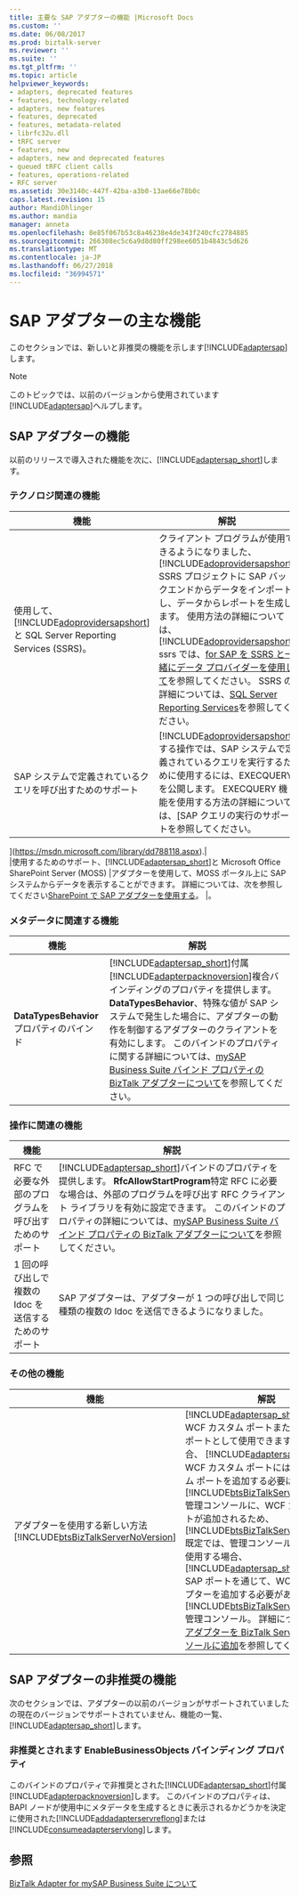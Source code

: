 ```yaml
---
title: 主要な SAP アダプターの機能 |Microsoft Docs
ms.custom: ''
ms.date: 06/08/2017
ms.prod: biztalk-server
ms.reviewer: ''
ms.suite: ''
ms.tgt_pltfrm: ''
ms.topic: article
helpviewer_keywords:
- adapters, deprecated features
- features, technology-related
- adapters, new features
- features, deprecated
- features, metadata-related
- librfc32u.dll
- tRFC server
- features, new
- adapters, new and deprecated features
- queued tRFC client calls
- features, operations-related
- RFC server
ms.assetid: 30e3140c-447f-42ba-a3b0-13ae66e78b0c
caps.latest.revision: 15
author: MandiOhlinger
ms.author: mandia
manager: anneta
ms.openlocfilehash: 8e85f067b53c8a46238e4de343f240cfc2784885
ms.sourcegitcommit: 266308ec5c6a9d8d80ff298ee6051b4843c5d626
ms.translationtype: MT
ms.contentlocale: ja-JP
ms.lasthandoff: 06/27/2018
ms.locfileid: "36994571"
---
```

# <a name="key-features-in-the-sap-adapter"></a>SAP アダプターの主な機能
このセクションでは、新しいと非推奨の機能を示します[!INCLUDE[adaptersap](../../includes/adaptersap-md.md)]します。  
  
> [!NOTE]
>  このトピックでは、以前のバージョンから使用されています[!INCLUDE[adaptersap](../../includes/adaptersap-md.md)]ヘルプします。  
  
## <a name="features-in-the-sap-adapter"></a>SAP アダプターの機能  
 以前のリリースで導入された機能を次に、[!INCLUDE[adaptersap_short](../../includes/adaptersap-short-md.md)]します。  
  
### <a name="technology-related-features"></a>テクノロジ関連の機能  
  
|                                                            機能                                                             |                                                                                                                                                                                                                                                                                              解説                                                                                                                                                                                                                                                                                               |
|--------------------------------------------------------------------------------------------------------------------------------|----------------------------------------------------------------------------------------------------------------------------------------------------------------------------------------------------------------------------------------------------------------------------------------------------------------------------------------------------------------------------------------------------------------------------------------------------------------------------------------------------------------------------------------------------------------------------------------------------|
| 使用して、[!INCLUDE[adoprovidersapshort](../../includes/adoprovidersapshort-md.md)]と SQL Server Reporting Services (SSRS)。 | クライアント プログラムが使用できるようになりました、 [!INCLUDE[adoprovidersapshort](../../includes/adoprovidersapshort-md.md)] SSRS プロジェクトに SAP バックエンドからデータをインポートし、データからレポートを生成します。 使用方法の詳細については、 [!INCLUDE[adoprovidersapshort](../../includes/adoprovidersapshort-md.md)] ssrs では、[for SAP を SSRS と一緒にデータ プロバイダーを使用して](../../adapters-and-accelerators/adapter-sap/use-the-data-provider-for-sap-with-ssrs.md)を参照してください。 SSRS の詳細については、[SQL Server Reporting Services](https://msdn.microsoft.com/library/ms159106.aspx)を参照してください。 |
|                                     SAP システムで定義されているクエリを呼び出すためのサポート                                      |                                                                                                                                                           [!INCLUDE[adoprovidersapshort](../../includes/adoprovidersapshort-md.md)]する操作では、SAP システムで定義されているクエリを実行するために使用するには、EXECQUERY を公開します。 EXECQUERY 機能を使用する方法の詳細については、[SAP クエリの実行のサポートを参照してください。                                                                                                                                                            |

](https://msdn.microsoft.com/library/dd788118.aspx).|  
|使用するためのサポート、[!INCLUDE[adaptersap_short](../../includes/adaptersap-short-md.md)]と Microsoft Office SharePoint Server (MOSS) |アダプターを使用して、MOSS ポータル上に SAP システムからデータを表示することができます。 詳細については、次を参照してください[SharePoint で SAP アダプターを使用する](../../adapters-and-accelerators/adapter-sap/use-the-sap-adapter-with-sharepoint.md)。 |。  
  
### <a name="metadata-related-features"></a>メタデータに関連する機能  
  
|                機能                 |                                                                                                                                                                                                                                                                                                   解説                                                                                                                                                                                                                                                                                                    |
|----------------------------------------|--------------------------------------------------------------------------------------------------------------------------------------------------------------------------------------------------------------------------------------------------------------------------------------------------------------------------------------------------------------------------------------------------------------------------------------------------------------------------------------------------------------------------------------------------------------------------------------------------------------|
| **DataTypesBehavior**プロパティのバインド | [!INCLUDE[adaptersap_short](../../includes/adaptersap-short-md.md)]付属[!INCLUDE[adapterpacknoversion](../../includes/adapterpacknoversion-md.md)]複合バインディングのプロパティを提供します。 **DataTypesBehavior**、特殊な値が SAP システムで発生した場合に、アダプターの動作を制御するアダプターのクライアントを有効にします。 このバインドのプロパティに関する詳細については、[mySAP Business Suite バインド プロパティの BizTalk アダプターについて](../../adapters-and-accelerators/adapter-sap/read-about-biztalk-adapter-for-mysap-business-suite-binding-properties.md)を参照してください。 |
  
### <a name="operations-related-features"></a>操作に関連の機能  
  
|                          機能                          |                                                                                                                                                                                                                                                 解説                                                                                                                                                                                                                                                  |
|-----------------------------------------------------------|----------------------------------------------------------------------------------------------------------------------------------------------------------------------------------------------------------------------------------------------------------------------------------------------------------------------------------------------------------------------------------------------------------------------------------------------------------------------------------------------------------|
| RFC で必要な外部のプログラムを呼び出すためのサポート | [!INCLUDE[adaptersap_short](../../includes/adaptersap-short-md.md)]バインドのプロパティを提供します。 **RfcAllowStartProgram**特定 RFC に必要な場合は、外部のプログラムを呼び出す RFC クライアント ライブラリを有効に設定できます。 このバインドのプロパティの詳細については、[mySAP Business Suite バインド プロパティの BizTalk アダプターについて](../../adapters-and-accelerators/adapter-sap/read-about-biztalk-adapter-for-mysap-business-suite-binding-properties.md)を参照してください。 |
|    1 回の呼び出しで複数の Idoc を送信するためのサポート    |                                                                                                                                                                                                      SAP アダプターは、アダプターが 1 つの呼び出しで同じ種類の複数の Idoc を送信できるようになりました。                                                                                                                                                                                                      |
  
### <a name="other-features"></a>その他の機能  
  
|                                                        機能                                                        |                                                                                                                                                                                                                                                                                                                                                                                                                                                                                                                                                解説                                                                                                                                                                                                                                                                                                                                                                                                                                                                                                                                                 |
|-----------------------------------------------------------------------------------------------------------------------|--------------------------------------------------------------------------------------------------------------------------------------------------------------------------------------------------------------------------------------------------------------------------------------------------------------------------------------------------------------------------------------------------------------------------------------------------------------------------------------------------------------------------------------------------------------------------------------------------------------------------------------------------------------------------------------------------------------------------------------------------------------------------------------------------------------------------------------------------------------------------------------------------------------------------------------------------------------------------------------------------------------------------------------------------------------------------------------------------------|
| アダプターを使用する新しい方法 [!INCLUDE[btsBizTalkServerNoVersion](../../includes/btsbiztalkservernoversion-md.md)] | [!INCLUDE[adaptersap_short](../../includes/adaptersap-short-md.md)] Biztalk WCF カスタム ポートまたは WCF SAP ポートとして使用できます。 使用する場合、 [!INCLUDE[adaptersap_short](../../includes/adaptersap-short-md.md)] WCF カスタム ポートには WCF カスタム ポートを追加する必要はありません、[!INCLUDE[btsBizTalkServerNoVersion](../../includes/btsbiztalkservernoversion-md.md)]管理コンソールに、WCF カスタム ポートが追加されるため、[!INCLUDE[btsBizTalkServerNoVersion](../../includes/btsbiztalkservernoversion-md.md)]既定では、管理コンソール。 ただし、使用する場合、 [!INCLUDE[adaptersap_short](../../includes/adaptersap-short-md.md)] WCF-SAP ポートを通じて、WCF-SAP アダプターを追加する必要があります最初、[!INCLUDE[btsBizTalkServerNoVersion](../../includes/btsbiztalkservernoversion-md.md)]管理コンソール。 詳細については、[SAP アダプターを BizTalk Server 管理コンソールに追加](../../adapters-and-accelerators/adapter-sap/add-the-sap-adapter-to-biztalk-server-administration-console.md)を参照してください。 |
  
## <a name="deprecated-features-in-the-sap-adapter"></a>SAP アダプターの非推奨の機能  
 次のセクションでは、アダプターの以前のバージョンがサポートされていましたの現在のバージョンでサポートされていません、機能の一覧、[!INCLUDE[adaptersap_short](../../includes/adaptersap-short-md.md)]します。  
  
### <a name="enablebusinessobjects-binding-property-deprecated"></a>非推奨とされます EnableBusinessObjects バインディング プロパティ  
 このバインドのプロパティで非推奨とされた[!INCLUDE[adaptersap_short](../../includes/adaptersap-short-md.md)]付属[!INCLUDE[adapterpacknoversion](../../includes/adapterpacknoversion-md.md)]します。 このバインドのプロパティは、BAPI ノードが使用中にメタデータを生成するときに表示されるかどうかを決定に使用された[!INCLUDE[addadapterservreflong](../../includes/addadapterservreflong-md.md)]または[!INCLUDE[consumeadapterservlong](../../includes/consumeadapterservlong-md.md)]します。  
  
## <a name="see-also"></a>参照  
 [BizTalk Adapter for mySAP Business Suite について](../../adapters-and-accelerators/adapter-sap/understand-biztalk-adapter-for-mysap-business-suite.md)